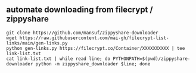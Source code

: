 

## automate downloading from filecrypt / zippyshare

```
git clone https://github.com/mansuf/zippyshare-downloader
wget https://raw.githubusercontent.com/mai-gh/filecrypt-list-links/main/gen-links.py
python gen-links.py https://filecrypt.co/Container/XXXXXXXXXX | tee link-list.txt
cat link-list.txt | while read line; do PYTHONPATH=$(pwd)/zippyshare-downloader python -m zippyshare_downloader $line; done
```

